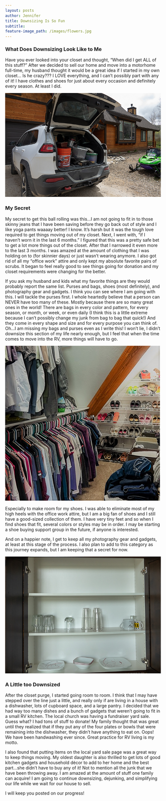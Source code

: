```yaml
---
layout: posts
author: Jennifer
title: Downsizing Is So Fun
subtitle:
feature-image_path: /images/flowers.jpg
---
```


### What Does Downsizing Look Like to Me

Have you ever looked into your closet and thought, “When did I get ALL of this stuff?” After we decided to sell our home and move into a motorhome full-time, my husband thought it would be a great idea if I started in my own closet… Is he crazy??? I LOVE everything, and I can’t possibly part with any of it! I have clothes and shoes for just about every occasion and definitely every season. At least I did.

![](/uploads/downsizing3@2x.png)

### My Secret

My secret to get this ball rolling was this…I am not going to fit in to those skinny jeans that I have been saving before they go back out of style and I like yoga pants waaaay better! I know. It’s harsh but it was the tough love required to get things moving out of my closet. Next, I went with, “if I haven’t worn it in the last 6 months.” I figured that this was a pretty safe bet to get a lot more things out of the closet. After that I narrowed it even more to the last 3 months. I was amazed at the amount of clothing that I was holding on to (for skinnier days) or just wasn’t wearing anymore. I also got rid of all my “office work” attire and only kept my absolute favorite pairs of scrubs. It began to feel really good to see things going for donation and my closet requirements were changing for the better.

If you ask my husband and kids what my favorite things are they would probably report the same list. Purses and bags, shoes (most definitely), and photography gear and gadgets. I think you can see where I am going with this. I will tackle the purses first. I whole heartedly believe that a person can NEVER have too many of these. Mostly because there are so many great ones in the world! There are bags in every color and pattern, for every season, or month, or week, or even daily (I think this is a little extreme because I can’t possibly change my junk from bag to bag that quick!) And they come in every shape and size and for every purpose you can think of. Oh…I am missing my bags and purses even as I write this! I won’t lie, I didn’t downsize this section of my life nearly enough, but I feel that when the time comes to move into the RV, more things will have to go.

![](/uploads/closet3-square.png)

Especially to make room for my shoes. I was able to eliminate most of my high heels with the office work attire, but I am a big fan of shoes and I still have a good-sized collection of them. I have very tiny feet and so when I find shoes that fit, several colors or styles may be in order. I may be starting a shoe buying support group in the future, if anyone is interested.

And on a happier note, I get to keep all my photography gear and gadgets, at least at this stage of the process. I also plan to add to this category as this journey expands, but I am keeping that a secret for now.

![](/uploads/kitchen-cupboard2.png)

### A Little too Downsized

After the closet purge, I started going room to room. I think that I may have stepped over the line just a little, and really only if are living in a house with a dishwasher, lots of cupboard space, and a large pantry. I decided that we had way too many dishes and a bunch of gadgets that weren’t going to fit in a small RV kitchen. The local church was having a fundraiser yard sale. Guess what? I had tons of stuff to donate! My family thought that was great until they realized that if they put any of the four plates or bowls that were remaining into the dishwasher, they didn’t have anything to eat on. Oops! We have been handwashing ever since. Great practice for RV living is my motto.

I also found that putting items on the local yard sale page was a great way to keep things moving. My oldest daughter is also thrilled to get lots of good kitchen gadgets and household d&eacute;cor to add to her home and the best part…she didn’t have to buy any of it! Not to mention all the junk that we have been throwing away. I am amazed at the amount of stuff one family can acquire! I am going to continue downsizing, dejunking, and simplifying our life while we wait for our house to sell.

I will keep you posted on our progress!
